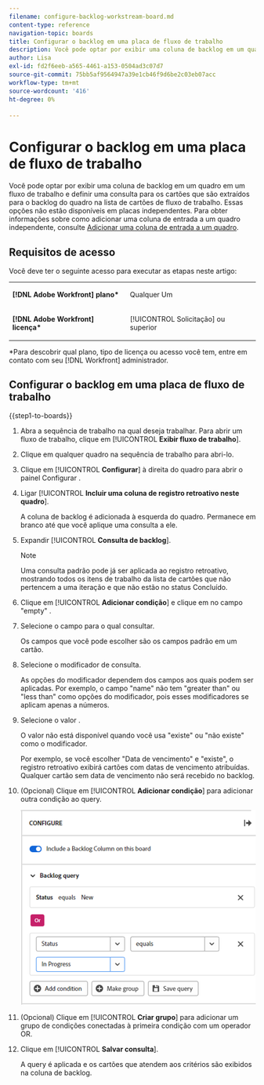```yaml
---
filename: configure-backlog-workstream-board.md
content-type: reference
navigation-topic: boards
title: Configurar o backlog em uma placa de fluxo de trabalho
description: Você pode optar por exibir uma coluna de backlog em um quadro em um fluxo de trabalho e definir uma consulta para os cartões que são extraídos para o backlog do quadro na lista de cartões de fluxo de trabalho.
author: Lisa
exl-id: fd2f6eeb-a565-4461-a153-0504ad3c07d7
source-git-commit: 75bb5af9564947a39e1cb46f9d6be2c03eb07acc
workflow-type: tm+mt
source-wordcount: '416'
ht-degree: 0%

---
```


# Configurar o backlog em uma placa de fluxo de trabalho

Você pode optar por exibir uma coluna de backlog em um quadro em um fluxo de trabalho e definir uma consulta para os cartões que são extraídos para o backlog do quadro na lista de cartões de fluxo de trabalho. Essas opções não estão disponíveis em placas independentes. Para obter informações sobre como adicionar uma coluna de entrada a um quadro independente, consulte [Adicionar uma coluna de entrada a um quadro](/help/quicksilver/agile/use-boards-agile-planning-tools/add-intake-column-to-board.md).

## Requisitos de acesso

Você deve ter o seguinte acesso para executar as etapas neste artigo:

<table style="table-layout:auto"> 
 <col> 
 </col> 
 <col> 
 </col> 
 <tbody> 
  <tr> 
   <td role="rowheader"><strong>[!DNL Adobe Workfront] plano*</strong></td> 
   <td> <p>Qualquer Um</p> </td> 
  </tr> 
  <tr> 
   <td role="rowheader"><strong>[!DNL Adobe Workfront] licença*</strong></td> 
   <td> <p>[!UICONTROL Solicitação] ou superior</p> </td> 
  </tr> 
 </tbody> 
</table>

&#42;Para descobrir qual plano, tipo de licença ou acesso você tem, entre em contato com seu [!DNL Workfront] administrador.

## Configurar o backlog em uma placa de fluxo de trabalho

{{step1-to-boards}}

1. Abra a sequência de trabalho na qual deseja trabalhar. Para abrir um fluxo de trabalho, clique em [!UICONTROL **Exibir fluxo de trabalho**].
1. Clique em qualquer quadro na sequência de trabalho para abri-lo.
1. Clique em [!UICONTROL **Configurar**] à direita do quadro para abrir o painel Configurar .
1. Ligar [!UICONTROL **Incluir uma coluna de registro retroativo neste quadro**].

   A coluna de backlog é adicionada à esquerda do quadro. Permanece em branco até que você aplique uma consulta a ele.

1. Expandir [!UICONTROL **Consulta de backlog**].

   >[!NOTE]
   >
   >Uma consulta padrão pode já ser aplicada ao registro retroativo, mostrando todos os itens de trabalho da lista de cartões que não pertencem a uma iteração e que não estão no status Concluído.

1. Clique em [!UICONTROL **Adicionar condição**] e clique em no campo &quot;empty&quot; .
1. Selecione o campo para o qual consultar.

   Os campos que você pode escolher são os campos padrão em um cartão.

1. Selecione o modificador de consulta.

   As opções do modificador dependem dos campos aos quais podem ser aplicadas. Por exemplo, o campo &quot;name&quot; não tem &quot;greater than&quot; ou &quot;less than&quot; como opções do modificador, pois esses modificadores se aplicam apenas a números.

1. Selecione o valor .

   O valor não está disponível quando você usa &quot;existe&quot; ou &quot;não existe&quot; como o modificador.

   Por exemplo, se você escolher &quot;Data de vencimento&quot; e &quot;existe&quot;, o registro retroativo exibirá cartões com datas de vencimento atribuídas. Qualquer cartão sem data de vencimento não será recebido no backlog.

1. (Opcional) Clique em [!UICONTROL **Adicionar condição**] para adicionar outra condição ao query.

   ![Consulta de lista de pendências](assets/backlog-query-wrkstrm-board.png)

1. (Opcional) Clique em [!UICONTROL **Criar grupo**] para adicionar um grupo de condições conectadas à primeira condição com um operador OR.
1. Clique em [!UICONTROL **Salvar consulta**].

   A query é aplicada e os cartões que atendem aos critérios são exibidos na coluna de backlog.
